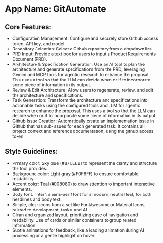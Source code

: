 # **App Name**: GitAutomate

## Core Features:

- Configuration Management: Configure and securely store Github access token, API key, and model.
- Repository Selection: Select a Github repository from a dropdown list.
- PRD Input: Provide a text box for users to input a Product Requirements Document (PRD).
- Architecture & Specification Generation: Use an AI tool to plan the architecture and generate specifications from the PRD, leveraging Gemini and MCP tools for agentic research to enhance the proposal. This uses a tool so that the LLM can decide when or if to incorporate some piece of information in its output.
- Review & Edit Architecture: Allow users to regenerate, review, and edit the architecture and specifications.
- Task Generation: Transform the architecture and specifications into actionable tasks using the configured tools and LLM for agentic research to enhance the proposal. This uses a tool so that the LLM can decide when or if to incorporate some piece of information in its output.
- Github Issue Creation: Automatically create an implementation issue in Github that has sub-issues for each generated task. It contains all project context and reference documentation, using the github access token

## Style Guidelines:

- Primary color: Sky blue (#87CEEB) to represent the clarity and structure the tool provides.
- Background color: Light gray (#F0F8FF) to ensure comfortable readability.
- Accent color: Teal (#008080) to draw attention to important interactive elements.
- Body font: 'Inter', a sans-serif font for a modern, neutral feel; for both headlines and body text.
- Simple, clear icons from a set like FontAwesome or Material Icons, related to development, tasks, and AI.
- Clean and organized layout, prioritizing ease of navigation and readability. Use of cards or similar containers to group related information.
- Subtle animations for feedback, like a loading animation during AI processing or a gentle highlight on hover.